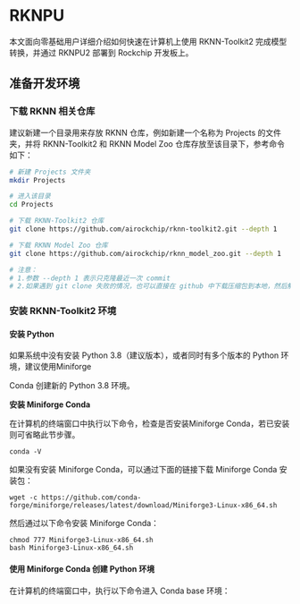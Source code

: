 # RKNPU

本文面向零基础用户详细介绍如何快速在计算机上使用 RKNN-Toolkit2 完成模型转换，并通过 RKNPU2 部署到 Rockchip 开发板上。



## 准备开发环境

### 下载 **RKNN** 相关仓库

建议新建一个目录用来存放 RKNN 仓库，例如新建一个名称为 Projects 的文件夹，并将 RKNN-Toolkit2 和 RKNN Model Zoo 仓库存放至该目录下，参考命令如下：

```bash
# 新建 Projects 文件夹
mkdir Projects

# 进入该目录
cd Projects

# 下载 RKNN-Toolkit2 仓库
git clone https://github.com/airockchip/rknn-toolkit2.git --depth 1

# 下载 RKNN Model Zoo 仓库
git clone https://github.com/airockchip/rknn_model_zoo.git --depth 1

# 注意：
# 1.参数 --depth 1 表示只克隆最近一次 commit
# 2.如果遇到 git clone 失败的情况，也可以直接在 github 中下载压缩包到本地，然后解压至该目录
```



### 安装 **RKNN-Toolkit2** 环境

#### **安装 Python**

如果系统中没有安装 Python 3.8（建议版本），或者同时有多个版本的 Python 环境，建议使用Miniforge

Conda 创建新的 Python 3.8 环境。

**安装 Miniforge Conda**

在计算机的终端窗口中执行以下命令，检查是否安装Miniforge Conda，若已安装则可省略此节步骤。

```
conda -V
```

如果没有安装 Miniforge Conda，可以通过下面的链接下载 Miniforge Conda 安装包：

```
wget -c https://github.com/conda-forge/miniforge/releases/latest/download/Miniforge3-Linux-x86_64.sh
```

然后通过以下命令安装 Miniforge Conda：

```
chmod 777 Miniforge3-Linux-x86_64.sh
bash Miniforge3-Linux-x86_64.sh
```

#### 使用 **Miniforge Conda** 创建 **Python** 环境

在计算机的终端窗口中，执行以下命令进入 Conda base 环境：

